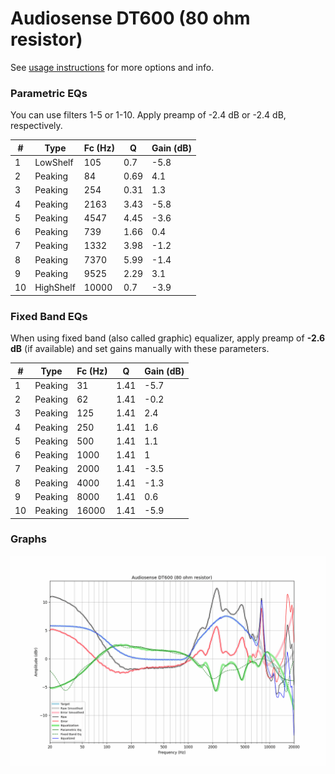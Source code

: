 # Audiosense DT600 (80 ohm resistor)
See [usage instructions](https://github.com/jaakkopasanen/AutoEq#usage) for more options and info.

### Parametric EQs
You can use filters 1-5 or 1-10. Apply preamp of -2.4 dB or -2.4 dB, respectively.

|   # | Type      |   Fc (Hz) |    Q |   Gain (dB) |
|-----|-----------|-----------|------|-------------|
|   1 | LowShelf  |       105 | 0.7  |        -5.8 |
|   2 | Peaking   |        84 | 0.69 |         4.1 |
|   3 | Peaking   |       254 | 0.31 |         1.3 |
|   4 | Peaking   |      2163 | 3.43 |        -5.8 |
|   5 | Peaking   |      4547 | 4.45 |        -3.6 |
|   6 | Peaking   |       739 | 1.66 |         0.4 |
|   7 | Peaking   |      1332 | 3.98 |        -1.2 |
|   8 | Peaking   |      7370 | 5.99 |        -1.4 |
|   9 | Peaking   |      9525 | 2.29 |         3.1 |
|  10 | HighShelf |     10000 | 0.7  |        -3.9 |

### Fixed Band EQs
When using fixed band (also called graphic) equalizer, apply preamp of **-2.6 dB** (if available) and set gains manually with these parameters.

|   # | Type    |   Fc (Hz) |    Q |   Gain (dB) |
|-----|---------|-----------|------|-------------|
|   1 | Peaking |        31 | 1.41 |        -5.7 |
|   2 | Peaking |        62 | 1.41 |        -0.2 |
|   3 | Peaking |       125 | 1.41 |         2.4 |
|   4 | Peaking |       250 | 1.41 |         1.6 |
|   5 | Peaking |       500 | 1.41 |         1.1 |
|   6 | Peaking |      1000 | 1.41 |         1   |
|   7 | Peaking |      2000 | 1.41 |        -3.5 |
|   8 | Peaking |      4000 | 1.41 |        -1.3 |
|   9 | Peaking |      8000 | 1.41 |         0.6 |
|  10 | Peaking |     16000 | 1.41 |        -5.9 |

### Graphs
![](./Audiosense%20DT600%20(80%20ohm%20resistor).png)
